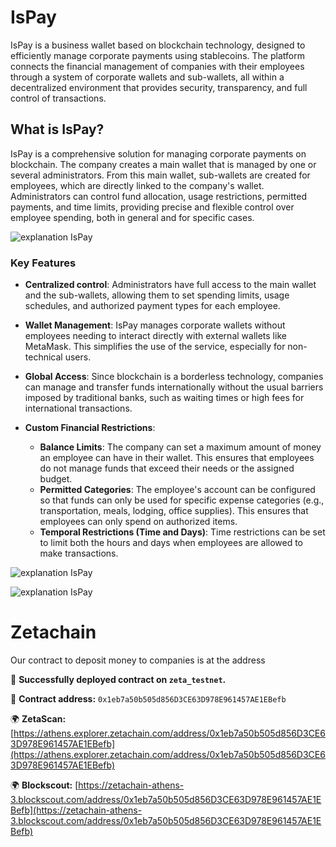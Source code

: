 

# IsPay

IsPay is a business wallet based on blockchain technology, designed to efficiently manage corporate payments using stablecoins. The platform connects the financial management of companies with their employees through a system of corporate wallets and sub-wallets, all within a decentralized environment that provides security, transparency, and full control of transactions.

## What is IsPay?
IsPay is a comprehensive solution for managing corporate payments on blockchain. The company creates a main wallet that is managed by one or several administrators. From this main wallet, sub-wallets are created for employees, which are directly linked to the company's wallet. Administrators can control fund allocation, usage restrictions, permitted payments, and time limits, providing precise and flexible control over employee spending, both in general and for specific cases.

![explanation IsPay](https://github.com/Champagnepagcois/ispay/blob/readme/public/readme/admincreate3.jpeg?raw=true)

### Key Features

- **Centralized control**: Administrators have full access to the main wallet and the sub-wallets, allowing them to set spending limits, usage schedules, and authorized payment types for each employee.
- **Wallet Management**: IsPay manages corporate wallets without employees needing to interact directly with external wallets like MetaMask. This simplifies the use of the service, especially for non-technical users.

- **Global Access**: Since blockchain is a borderless technology, companies can manage and transfer funds internationally without the usual barriers imposed by traditional banks, such as waiting times or high fees for international transactions.

- **Custom Financial Restrictions**: 
    - **Balance Limits**: The company can set a maximum amount of money an employee can have in their wallet. This ensures that employees do not manage funds that exceed their needs or the assigned budget.
    - **Permitted Categories**: The employee's account can be configured so that funds can only be used for specific expense categories (e.g., transportation, meals, lodging, office supplies). This ensures that employees can only spend on authorized items.
    - **Temporal Restrictions (Time and Days)**: Time restrictions can be set to limit both the hours and days when employees are allowed to make transactions.

![explanation IsPay](https://github.com/Champagnepagcois/ispay/blob/readme/public/readme/admincreate1.jpeg?raw=true)

![explanation IsPay](https://github.com/Champagnepagcois/ispay/blob/readme/public/readme/admincreate2.jpeg?raw=true)



# Zetachain

Our contract to deposit money to companies is at the address

🚀 **Successfully deployed contract on `zeta_testnet`.**

📜 **Contract address:** `0x1eb7a50b505d856D3CE63D978E961457AE1EBefb`

🌍 **ZetaScan:** [https://athens.explorer.zetachain.com/address/0x1eb7a50b505d856D3CE63D978E961457AE1EBefb](https://athens.explorer.zetachain.com/address/0x1eb7a50b505d856D3CE63D978E961457AE1EBefb)

🌍 **Blockscout:** [https://zetachain-athens-3.blockscout.com/address/0x1eb7a50b505d856D3CE63D978E961457AE1EBefb](https://zetachain-athens-3.blockscout.com/address/0x1eb7a50b505d856D3CE63D978E961457AE1EBefb)
